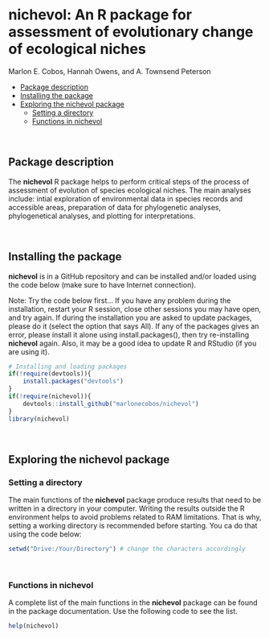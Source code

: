 nichevol: An R package for assessment of evolutionary change of
ecological niches
================
Marlon E. Cobos, Hannah Owens, and A. Townsend Peterson

  - [Package description](#package-description)
  - [Installing the package](#installing-the-package)
  - [Exploring the nichevol package](#exploring-the-nichevol-package)
      - [Setting a directory](#setting-a-directory)
      - [Functions in nichevol](#functions-in-nichevol)

<br>

## Package description

The **nichevol** R package helps to perform critical steps of the
process of assessment of evolution of species ecological niches. The
main analyses include: intial exploration of environmental data in
species records and accessible areas, preparation of data for
phylogenetic analyses, phylogenetical analyses, and plotting for
interpretations.

<br>

## Installing the package

**nichevol** is in a GitHub repository and can be installed and/or
loaded using the code below (make sure to have Internet connection).

Note: Try the code below first… If you have any problem during the
installation, restart your R session, close other sessions you may have
open, and try again. If during the installation you are asked to update
packages, please do it (select the option that says All). If any of the
packages gives an error, please install it alone using
install.packages(), then try re-installing **nichevol** again. Also, it
may be a good idea to update R and RStudio (if you are using it).

``` r
# Installing and loading packages
if(!require(devtools)){
    install.packages("devtools")
}
if(!require(nichevol)){
    devtools::install_github("marlonecobos/nichevol")
}
library(nichevol)
```

<br>

## Exploring the nichevol package

### Setting a directory

The main functions of the **nichevol** package produce results that need
to be written in a directory in your computer. Writing the results
outside the R environment helps to avoid problems related to RAM
limitations. That is why, setting a working directory is recommended
before starting. You ca do that using the code below:

``` r
setwd("Drive:/Your/Directory") # change the characters accordingly
```

<br>

### Functions in nichevol

A complete list of the main functions in the **nichevol** package can be
found in the package documentation. Use the following code to see the
list.

``` r
help(nichevol)
```
